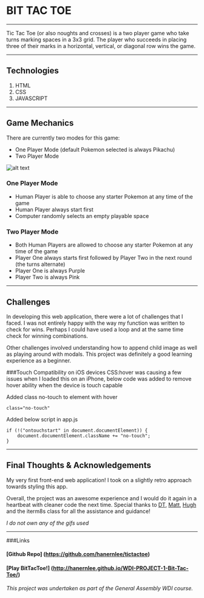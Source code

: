 # BIT TAC TOE
***
Tic Tac Toe (or also noughts and crosses) is a two player game who take turns marking spaces in a 3x3 grid. The player who succeeds in placing three of their marks in a horizontal, vertical, or diagonal row wins the game.
***
## Technologies

1. HTML
2. CSS
3. JAVASCRIPT
***
## Game Mechanics

There are currently two modes for this game:
- One Player Mode (default Pokemon selected is always Pikachu)
- Two Player Mode

![alt text](http://i.imgur.com/ro0G7gx.png "Screenshot")

### One Player Mode
- Human Player is able to choose any starter Pokemon at any time of the game
- Human Player always start first
- Computer randomly selects an empty playable space

### Two Player Mode
- Both Human Players are allowed to choose any starter Pokemon at any time of the game
- Player One always starts first followed by Player Two in the next round (the turns alternate)
- Player One is always Purple
- Player Two is always Pink
***
## Challenges

In developing this web application, there were a lot of challenges that I faced. I was not entirely happy with the way my function was written to check for wins. Perhaps I could have used a loop and at the same time check for winning combinations.

Other challenges involved understanding how to append child image as well as playing around with modals. This project was definitely a good learning experience as a beginner.


###Touch Compatibility on iOS devices
CSS:hover was causing a few issues when I loaded this on an iPhone, below code was added to remove hover ability when the device is touch capable

Added class no-touch to element with hover

```
class="no-touch"
```
Added below script in app.js

```
if (!("ontouchstart" in document.documentElement)) {
    document.documentElement.className += "no-touch";
}
```
***
## Final Thoughts & Acknowledgements

My very first front-end web application! I took on a slightly retro approach towards styling this app.

Overall, the project was an awesome experience and I would do it again in a heartbeat with cleaner code the next time. Special thanks to [DT](https://github.com/epoch), [Matt](https://github.com/mattswann), [Hugh](https://github.com/hughfm) and the iterm8s class for all the assistance and guidance!

*I do not own any of the gifs used*
***
###Links

#### [Github Repo] (https://github.com/hanernlee/tictactoe)

#### [Play BitTacToe!] (http://hanernlee.github.io/WDI-PROJECT-1-Bit-Tac-Toe/)

*This project was undertaken as part of the General Assembly WDI course.*
